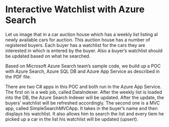 # Interactive Watchlist with Azure Search
Let us image that in a car auction house which has a weekly list listing al newly available cars for auction. This auction house has a number of registered buyers. Each buyer has a watchlist for the cars they are interested in which is entered by the buyer. Also a buyer’s watchlist should be updated based on what he searched.

Based on Microsoft Azure Search team’s sample code, we build up a POC with Azure Search, Azure SQL DB and Azure App Service as described in the PDF file. 

There are two C# apps in this POC and both run in the Azure App Service. The first on is a web job, called DataIndexer. After the weekly list is loaded into the DB, the Azure Search Indexer will be updated. After the update, the buyers’ watchlist will be refreshed accordingly. The second one is a MVC app, called SimpleSearchMVCApp. It takes in the buyer’s name and then displays his watchlist. It also allows him to search the list and every tiem he picked up a car in the list his watchlist will be updated (upsert). 
